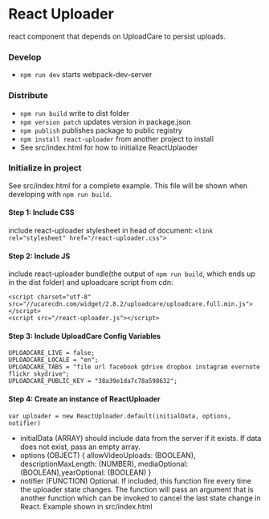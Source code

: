 # React Uploader

react component that depends on UploadCare to persist uploads.

### Develop

* `npm run dev` starts webpack-dev-server

### Distribute

* `npm run build` write to dist folder
* `npm version patch` updates version in package.json
* `npm publish` publishes package to public registry
* `npm install react-uploader` from another project to install
* See src/index.html for how to initialize ReactUplaoder

### Initialize in project

See src/index.html for a complete example. This file will be shown when developing with `npm run build`.

#### Step 1: Include CSS

include react-uploader stylesheet in head of document:
`<link rel="stylesheet" href="/react-uploader.css">`

#### Step 2: Include JS

include react-uploader bundle(the output of `npm run build`, which ends up in the dist folder) and uploadcare script from cdn:

```
<script charset="utf-8" src="//ucarecdn.com/widget/2.8.2/uploadcare/uploadcare.full.min.js"></script>
<script src="/react-uploader.js"></script>
```

#### Step 3: Include UploadCare Config Variables

```
UPLOADCARE_LIVE = false;
UPLOADCARE_LOCALE = "en";
UPLOADCARE_TABS = "file url facebook gdrive dropbox instagram evernote flickr skydrive";
UPLOADCARE_PUBLIC_KEY = "38a39e1da7c78a598632";
```

#### Step 4: Create an instance of ReactUploader

`var uploader = new ReactUploader.default(initialData, options, notifier)`

* initialData (ARRAY) should include data from the server if it exists. If data does not exist, pass an empty array.
* options (OBJECT) {
  allowVideoUploads: (BOOLEAN), descriptionMaxLength: (NUMBER), mediaOptional: (BOOLEAN),yearOptional: (BOOLEAN) }
* notifier (FUNCTION) Optional. If included, this function fire every time the uploader state changes. The function will pass an argument that is another function which can be invoked to cancel the last state change in React. Example shown in src/index.html
